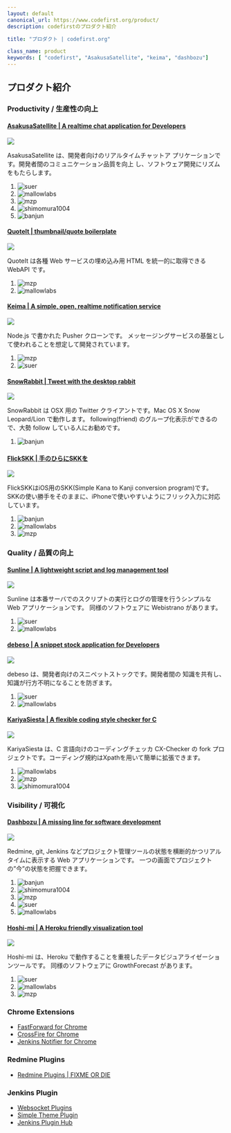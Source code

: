 ```yaml
---
layout: default
canonical_url: https://www.codefirst.org/product/
description: codefirstのプロダクト紹介

title: "プロダクト | codefirst.org"

class_name: product
keywords: [ "codefirst", "AsakusaSatellite", "keima", "dashbozu"]
---
```

## プロダクト紹介

### Productivity / 生産性の向上

#### [AsakusaSatellite | A realtime chat application for Developers](AsakusaSatellite/)

<div class="col-sm-4"><img src="AsakusaSatellite/imgs/ss.png" class="ss thumbnail"/></div>

AsakusaSatellite は、開発者向けのリアルタイムチャットア
プリケーションです。開発者間のコミュニケーション品質を向上
し、ソフトウェア開発にリズムをもたらします。

 1. ![suer]
 1. ![mallowlabs]
 1. ![mzp]
 1. ![shimomura1004]
 1. ![banjun]

#### [QuoteIt | thumbnail/quote boilerplate](quoteit/)

<div class="col-sm-4"><img src="./quoteit/imgs/ss.png" class="ss thumbnail"/></div>

QuoteIt は各種 Web サービスの埋め込み用 HTML を統一的に取得できる WebAPI です。

 1. ![mzp]
 1. ![mallowlabs]

#### [Keima | A simple, open, realtime notification service](keima/)

<div class="col-sm-4"><img src="keima/imgs/ss.png" class="ss thumbnail"/></div>

Node.js で書かれた Pusher クローンです。
メッセージングサービスの基盤として使われることを想定して開発されています。

 1. ![mzp]
 1. ![suer]

#### [SnowRabbit | Tweet with the desktop rabbit](SnowRabbit/)

<div class="col-sm-4"><img src="./SnowRabbit/imgs/ss.png" class="ss thumbnail"/></div>

SnowRabbit は OSX 用の Twitter クライアントです。Mac OS X Snow Leopard/Lion で動作します。
following(friend) のグループ化表示ができるので、大勢 follow している人にお勧めです。

 1. ![banjun]

#### [FlickSKK | 手のひらにSKKを](FlickSKK/)

<div class="col-sm-4"><img src="./FlickSKK/imgs/ss.png" class="ss thumbnail"/></div>

FlickSKKはiOS用のSKK(Simple Kana to Kanji conversion program)です。 SKKの使い勝手をそのままに、iPhoneで使いやすいようにフリック入力に対応しています。

 1. ![banjun]
 2. ![mallowlabs]
 3. ![mzp]

### Quality / 品質の向上

#### [Sunline | A lightweight script and log management tool](sunline/)

<div class="col-sm-4"><img src="./sunline/imgs/ss_all.png" class="ss thumbnail"/></div>

Sunline は本番サーバでのスクリプトの実行とログの管理を行うシンプルな Web アプリケーションです。 同様のソフトウェアに Webistrano があります。

 1. ![suer]
 1. ![mallowlabs]

#### [debeso | A snippet stock application for Developers](debeso/)

<div class="col-sm-4"><img src="./debeso/imgs/ss.png" class="ss thumbnail"/></div>

debeso は、開発者向けのスニペットストックです。開発者間の
知識を共有し、知識が行方不明になることを防ぎます。

 1. ![suer]
 1. ![mallowlabs]

#### [KariyaSiesta | A flexible coding style checker for C](kariyasiesta/)

<div class="col-sm-4"><img src="./kariyasiesta/imgs/ss.png" class="ss thumbnail"/></div>

KariyaSiesta は、C 言語向けのコーディングチェッカ CX-Checker の fork プロジェクトです。コーディング規約はXpathを用いて簡単に拡張できます。

 1. ![mallowlabs]
 1. ![mzp]
 1. ![shimomura1004]

### Visibility / 可視化

#### [Dashbozu | A missing line for software development](dashbozu/)

<div class="col-sm-4"><img src="dashbozu/imgs/ss.png" class="ss thumbnail"/></div>

Redmine, git, Jenkins などプロジェクト管理ツールの状態を横断的かつリアルタイムに表示する Web アプリケーションです。
一つの画面でプロジェクトの”今”の状態を把握できます。

 1. ![banjun]
 1. ![shimomura1004]
 1. ![mzp]
 1. ![suer]
 1. ![mallowlabs]

#### [Hoshi-mi | A Heroku friendly visualization tool](hoshi-mi/)

<div class="col-sm-4"><img src="hoshi-mi/imgs/ss_all.png" class="ss thumbnail"/></div>

Hoshi-mi は、Heroku で動作することを重視したデータビジュアライゼーションツールです。 同様のソフトウェアに GrowthForecast があります。

 1. ![suer]
 1. ![mallowlabs]
 1. ![mzp]

### Chrome Extensions

 * [FastForward for Chrome](https://chrome.google.com/webstore/detail/coddchpngcejbibihffhojggkfdgahkb)
 * [CrossFire for Chrome](https://chrome.google.com/webstore/detail/koagbjdgdmedlijoflccgpiaelepedam)
 * [Jenkins Notifier for Chrome](https://chrome.google.com/webstore/detail/mnjbjjllbclkpnebaddhkoonjelmiekm)

### Redmine Plugins

 * [Redmine Plugins \| FIXME OR DIE](https://suer.github.io/)

### Jenkins Plugin

 * [Websocket Plugins](https://wiki.jenkins-ci.org/display/JENKINS/Websocket+Plugin)
 * [Simple Theme Plugin](https://wiki.jenkins-ci.org/display/JENKINS/Simple+Theme+Plugin)
 * [Jenkins Plugin Hub](https://jenkins-plugin-hub.herokuapp.com/)

[suer]: imgs/icons/suer.png "suer"
[mallowlabs]: imgs/icons/mallowlabs.png "mallowlabs"
[mzp]: imgs/icons/mzp.png "mzp"
[shimomura1004]: imgs/icons/shimomura1004.png "shimomura1004"
[banjun]: imgs/icons/banjun.png "banjun"
